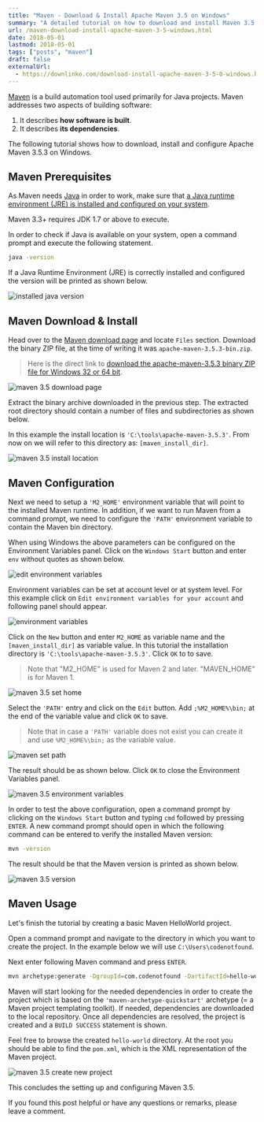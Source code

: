 ```yaml
---
title: "Maven - Download & Install Apache Maven 3.5 on Windows"
summary: "A detailed tutorial on how to download and install Maven 3.5.3 on Windows."
url: /maven-download-install-apache-maven-3-5-windows.html
date: 2018-05-01
lastmod: 2018-05-01
tags: ["posts", "maven"]
draft: false
externalUrl:
  - https://downlinko.com/download-install-apache-maven-3-5-0-windows.html
---
```


[Maven](https://maven.apache.org/) is a build automation tool used primarily for Java projects. Maven addresses two aspects of building software:

1. It describes **how software is built**.
2. It describes **its dependencies**.

The following tutorial shows how to download, install and configure Apache Maven 3.5.3 on Windows.

## Maven Prerequisites

As Maven needs [Java](https://java.com/en/download/) in order to work, make sure that [a Java runtime environment (JRE) is installed and configured on your system](/java-download-install-jdk-8-windows.html).

Maven 3.3+ requires JDK 1.7 or above to execute.

In order to check if Java is available on your system, open a command prompt and execute the following statement.

``` bash
java -version
```

If a Java Runtime Environment (JRE) is correctly installed and configured the version will be printed as shown below.

![installed java version](installed-java-version.png)

## Maven Download & Install

Head over to the [Maven download page](https://maven.apache.org/download.cgi) and locate `Files` section. Download the binary ZIP file, at the time of writing it was `apache-maven-3.5.3-bin.zip`.

> Here is the direct link to [download the apache-maven-3.5.3 binary ZIP file for Windows 32 or 64 bit](http://www-us.apache.org/dist/maven/maven-3/3.5.3/binaries/apache-maven-3.5.3-bin.zip).

![maven 3.5 download page](maven-3-5-download-page.png)

Extract the binary archive downloaded in the previous step. The extracted root directory should contain a number of files and subdirectories as shown below.

In this example the install location is `'C:\tools\apache-maven-3.5.3'`. From now on we will refer to this directory as: `[maven_install_dir]`.

![maven 3.5 install location](maven-3-5-install-location.png)

## Maven Configuration

Next we need to setup a `'M2_HOME'` environment variable that will point to the installed Maven runtime. In addition, if we want to run Maven from a command prompt, we need to configure the `'PATH'` environment variable to contain the Maven bin directory.

When using Windows the above parameters can be configured on the Environment Variables panel. Click on the `Windows Start` button and enter `env` without quotes as shown below.

![edit environment variables](edit-environment-variables.png)

Environment variables can be set at account level or at system level. For this example click on `Edit environment variables for your account` and following panel should appear.

![environment variables](environment-variables.png)

Click on the `New` button and enter `M2_HOME` as variable name and the `[maven_install_dir]` as variable value. In this tutorial the installation directory is `'C:\tools\apache-maven-3.5.3'`. Click `OK` to to save.

> Note that "M2_HOME" is used for Maven 2 and later. "MAVEN_HOME" is for Maven 1.

![maven 3.5 set home](maven-3-5-set-home.png)

Select the `'PATH'` entry and click on the `Edit` button. Add `;%M2_HOME%\bin;` at the end of the variable value and click `OK` to save.

> Note that in case a `'PATH'` variable does not exist you can create it and use `%M2_HOME%\bin;` as the variable value.

![maven set path](maven-set-path.png)

The result should be as shown below. Click `OK` to close the Environment Variables panel.

![maven 3.5 environment variables](maven-3-5-environment-variables.png)

In order to test the above configuration, open a command prompt by clicking on the `Windows Start` button and typing `cmd` followed by pressing `ENTER`. A new command prompt should open in which the following command can be entered to verify the installed Maven version:

``` bash
mvn -version
```

The result should be that the Maven version is printed as shown below.

![maven 3.5 version](maven-3-5-version.png)

## Maven Usage

Let's finish the tutorial by creating a basic Maven HelloWorld project.

Open a command prompt and navigate to the directory in which you want to create the project. In the example below we will use `C:\Users\codenotfound`.

Next enter following Maven command and press `ENTER`.

``` bash
mvn archetype:generate -DgroupId=com.codenotfound -DartifactId=hello-world -DarchetypeArtifactId=maven-archetype-quickstart -DinteractiveMode=false
```

Maven will start looking for the needed dependencies in order to create the project which is based on the `'maven-archetype-quickstart'` archetype (= a Maven project templating toolkit). If needed, dependencies are downloaded to the local repository. Once all dependencies are resolved, the project is created and a `BUILD SUCCESS` statement is shown.

Feel free to browse the created `hello-world` directory. At the root you should be able to find the `pom.xml`, which is the XML representation of the Maven project.

![maven 3.5 create new project](maven-3-5-create-new-project.png)

This concludes the setting up and configuring Maven 3.5.

If you found this post helpful or have any questions or remarks, please leave a comment.
